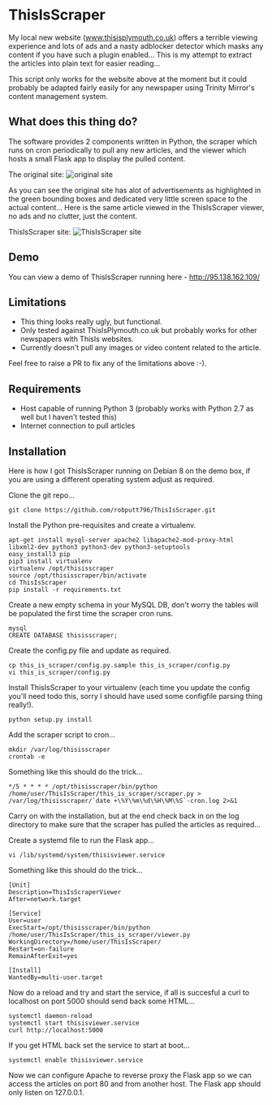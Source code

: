 # ThisIsScraper
My local new website (www.thisisplymouth.co.uk) offers a terrible viewing experience and lots of ads and a nasty adblocker detector which masks any content if you have such a plugin enabled... This is my attempt to extract the articles into plain text for easier reading... 

This script only works for the website above at the moment but it could probably be adapted fairly easily for any newspaper using Trinity Mirror's content management system.

## What does this thing do? 

The software provides 2 components written in Python, the scraper which runs on cron periodically to pull any new articles, and the viewer which hosts a small Flask app to display the pulled content.

The original site:
![original site](https://github.com/robputt796/ThisIsScraper/blob/master/docs/thisisads.jpg?raw=true)

As you can see the original site has alot of advertisements as highlighted in the green bounding boxes and dedicated very little screen space to the actual content... Here is the same article viewed in the ThisIsScraper viewer, no ads and no clutter, just the content.

ThisIsScraper site:
![ThisIsScraper site](https://github.com/robputt796/ThisIsScraper/blob/master/docs/thisisscraper.jpg?raw=true)

## Demo

You can view a demo of ThisIsScraper running here - http://95.138.162.109/

## Limitations

* This thing looks really ugly, but functional.
* Only tested against ThisIsPlymouth.co.uk but probably works for other newspapers with ThisIs websites. 
* Currently doesn't pull any images or video content related to the article.

Feel free to raise a PR to fix any of the limitations above :-).

## Requirements

* Host capable of running Python 3 (probably works with Python 2.7 as well but I haven't tested this)
* Internet connection to pull articles

## Installation

Here is how I got ThisIsScraper running on Debian 8 on the demo box, if you are using a different operating system adjust as required.

Clone the git repo...

```
git clone https://github.com/robputt796/ThisIsScraper.git
```

Install the Python pre-requisites and create a virtualenv.

```
apt-get install mysql-server apache2 libapache2-mod-proxy-html libxml2-dev python3 python3-dev python3-setuptools
easy_install3 pip
pip3 install virtualenv
virtualenv /opt/thisisscraper
source /opt/thisisscraper/bin/activate
cd ThisIsScraper
pip install -r requirements.txt
```

Create a new empty schema in your MySQL DB, don't worry the tables will be populated the first time the scraper cron runs.

```
mysql
CREATE DATABASE thisisscraper;
```

Create the config.py file and update as required.

```
cp this_is_scraper/config.py.sample this_is_scraper/config.py
vi this_is_scraper/config.py
```

Install ThisIsScraper to your virtualenv (each time you update the config you'll need todo this, sorry I should have used some configfile parsing thing really!).

```
python setup.py install
```

Add the scraper script to cron...

```
mkdir /var/log/thisisscraper
crontab -e
```

Something like this should do the trick...

```
*/5 * * * * /opt/thisisscraper/bin/python /home/user/ThisIsScraper/this_is_scraper/scraper.py > /var/log/thisisscraper/`date +\%Y\%m\%d\%H\%M\%S`-cron.log 2>&1
```

Carry on with the installation, but at the end check back in on the log directory to make sure that the scraper has pulled the articles as required...

Create a systemd file to run the Flask app...

```
vi /lib/systemd/system/thisisviewer.service
```

Something like this should do the trick...

```
[Unit]
Description=ThisIsScraperViewer
After=network.target

[Service]
User=user
ExecStart=/opt/thisisscraper/bin/python /home/user/ThisIsScraper/this_is_scraper/viewer.py
WorkingDirectory=/home/user/ThisIsScraper/
Restart=on-failure
RemainAfterExit=yes

[Install]
WantedBy=multi-user.target
```

Now do a reload and try and start the service, if all is succesful a curl to localhost on port 5000 should send back some HTML...

```
systemctl daemon-reload
systemctl start thisisviewer.service
curl http://localhost:5000
```

If you get HTML back set the service to start at boot...

```
systemctl enable thisisviewer.service
```

Now we can configure Apache to reverse proxy the Flask app so we can access the articles on port 80 and from another host. The Flask app should only listen on 127.0.0.1.



